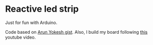 # Reactive led strip
Just for fun with Arduino.

Code based on [Arun Yokesh gist](https://gist.github.com/yokesharun/d499fb21d76c78e3c2c0180cfd21c450). Also, I build my board following [this](https://www.youtube.com/watch?v=5WP2Tjt9o2U&t=1s&ab_channel=DIYBuilder) youtube video.

